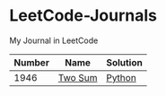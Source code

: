 # LeetCode-Journals
My Journal in LeetCode

| Number | Name | Solution |
|--------|------|----------|
|1946|[Two Sum](https://leetcode.com/problems/two-sum/) | [Python](./)
